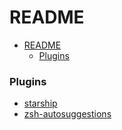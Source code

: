 # README


<!-- @import "[TOC]" {cmd="toc" depthFrom=1 depthTo=6 orderedList=false} -->

<!-- code_chunk_output -->

- [README](#readme)
    - [Plugins](#plugins)

<!-- /code_chunk_output -->


### Plugins

* [starship](https://starship.rs/guide/)
* [zsh-autosuggestions](https://github.com/zsh-users/zsh-autosuggestions)